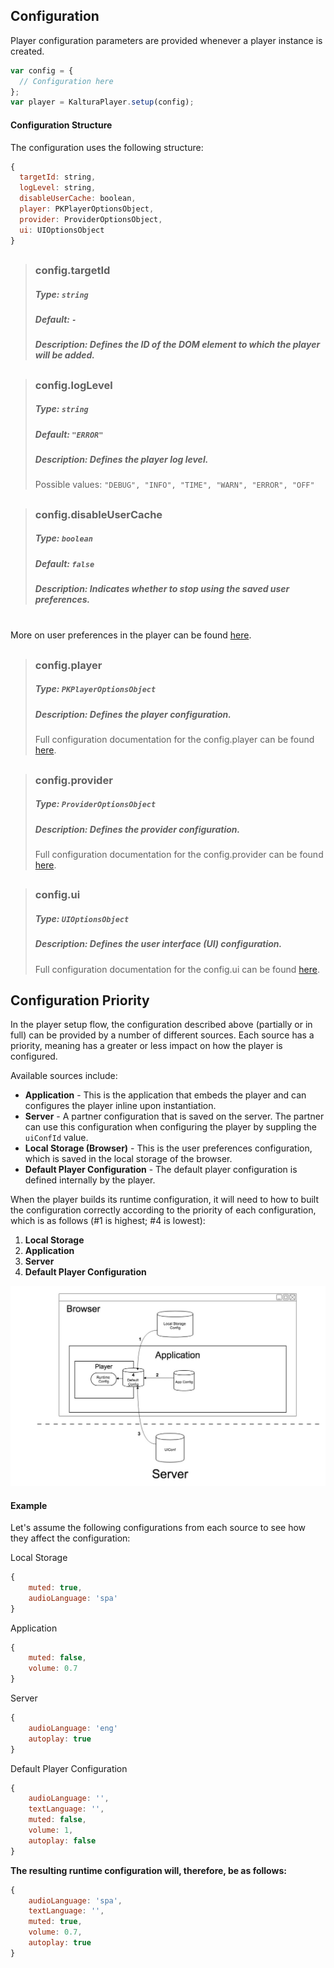 
## Configuration
Player configuration parameters are provided whenever a player instance is created.
```js
var config = {
  // Configuration here
};
var player = KalturaPlayer.setup(config);
```

#### Configuration Structure  

The configuration uses the following structure:

```js
{
  targetId: string,
  logLevel: string,
  disableUserCache: boolean,
  player: PKPlayerOptionsObject,
  provider: ProviderOptionsObject,
  ui: UIOptionsObject
}
```
##
>### config.targetId
>##### Type: `string`
>##### Default: `-`
>##### Description: Defines the ID of the DOM element to which the player will be added.
##
>### config.logLevel
>##### Type: `string`
>##### Default: `"ERROR"`
>##### Description: Defines the player log level.
>Possible values: `"DEBUG", "INFO", "TIME", "WARN", "ERROR", "OFF"`
## 
>### config.disableUserCache
>##### Type: `boolean`
>##### Default: `false`
>##### Description: Indicates whether to stop using the saved user preferences.
<br>More on user preferences in the player can be found [here](./user-preferences.md).
## 
>### config.player
>##### Type: `PKPlayerOptionsObject`
>##### Description: Defines the player configuration.
>Full configuration documentation for the config.player can be found [here](https://github.com/kaltura/playkit-js/blob/master/docs/configuration.md). 
##
>### config.provider
>##### Type: `ProviderOptionsObject`
>##### Description: Defines the provider configuration.
>Full configuration documentation for the config.provider can be found [here](https://github.com/kaltura/playkit-js-providers/blob/master/docs/configuration.md). 
##
>### config.ui
>##### Type: `UIOptionsObject`
>##### Description: Defines the user interface (UI) configuration.
>Full configuration documentation for the config.ui can be found [here](https://github.com/kaltura/playkit-js-ui/blob/master/docs/configuration.md). 

## Configuration Priority
In the player setup flow, the configuration described above (partially or in full) can be provided by a number of different sources. Each source has a priority, meaning has a greater or less impact on how the player is configured.

Available sources include:

* **Application** - This is the application that embeds the player and can configures the player inline upon instantiation.
* **Server** - A partner configuration that is saved on the server. The partner can use this configuration when configuring the player by suppling the `uiConfId` value.
* **Local Storage (Browser)** - This is the user preferences configuration, which is saved in the local storage of the browser. 
* **Default Player Configuration** - The default player configuration is defined internally by the player. 

When the player builds its runtime configuration, it will need to how to built the configuration correctly according to the priority of each configuration, which is as follows (#1 is highest; #4 is lowest):

1. **Local Storage**
2. **Application**
3. **Server**
4. **Default Player Configuration**

![configuration-strength](./images/configuration-strength.jpg)

#### Example
Let's assume the following configurations from each source to see how they affect the configuration:

Local Storage
```js
{
	muted: true,
	audioLanguage: 'spa'
}
```
Application
```js
{
	muted: false,
	volume: 0.7
}
```
Server
```js
{
	audioLanguage: 'eng'
	autoplay: true
}
```
Default Player Configuration
```js
{
	audioLanguage: '',
	textLanguage: '',
	muted: false,
	volume: 1,
	autoplay: false
}
```

**The resulting runtime configuration will, therefore, be as follows:**

```js
{
	audioLanguage: 'spa',
	textLanguage: '',
	muted: true,
	volume: 0.7,
	autoplay: true
}
```
